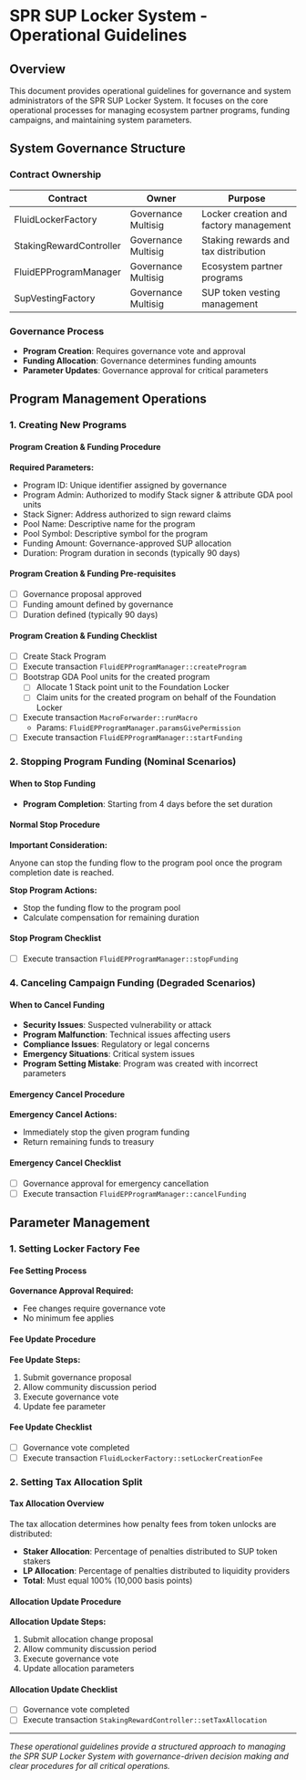 # SPR SUP Locker System - Operational Guidelines

## Overview

This document provides operational guidelines for governance and system administrators of the SPR SUP Locker System. It focuses on the core operational processes for managing ecosystem partner programs, funding campaigns, and maintaining system parameters.

## System Governance Structure

### Contract Ownership

| Contract                | Owner               | Purpose                                |
| ----------------------- | ------------------- | -------------------------------------- |
| FluidLockerFactory      | Governance Multisig | Locker creation and factory management |
| StakingRewardController | Governance Multisig | Staking rewards and tax distribution   |
| FluidEPProgramManager   | Governance Multisig | Ecosystem partner programs             |
| SupVestingFactory       | Governance Multisig | SUP token vesting management           |

### Governance Process

- **Program Creation**: Requires governance vote and approval
- **Funding Allocation**: Governance determines funding amounts
- **Parameter Updates**: Governance approval for critical parameters

## Program Management Operations

### 1. Creating New Programs

#### Program Creation & Funding Procedure

**Required Parameters:**

- Program ID: Unique identifier assigned by governance
- Program Admin: Authorized to modify Stack signer & attribute GDA pool units
- Stack Signer: Address authorized to sign reward claims
- Pool Name: Descriptive name for the program
- Pool Symbol: Descriptive symbol for the program
- Funding Amount: Governance-approved SUP allocation
- Duration: Program duration in seconds (typically 90 days)

#### Program Creation & Funding Pre-requisites

- [ ] Governance proposal approved
- [ ] Funding amount defined by governance
- [ ] Duration defined (typically 90 days)

#### Program Creation & Funding Checklist

- [ ] Create Stack Program
- [ ] Execute transaction `FluidEPProgramManager::createProgram`
- [ ] Bootstrap GDA Pool units for the created program
  - [ ] Allocate 1 Stack point unit to the Foundation Locker
  - [ ] Claim units for the created program on behalf of the Foundation Locker
- [ ] Execute transaction `MacroForwarder::runMacro`
  - Params: `FluidEPProgramManager.paramsGivePermission`
- [ ] Execute transaction `FluidEPProgramManager::startFunding`

### 2. Stopping Program Funding (Nominal Scenarios)

#### When to Stop Funding

- **Program Completion**: Starting from 4 days before the set duration

#### Normal Stop Procedure

**Important Consideration:**

Anyone can stop the funding flow to the program pool once the program completion date is reached.

**Stop Program Actions:**

- Stop the funding flow to the program pool
- Calculate compensation for remaining duration

#### Stop Program Checklist

- [ ] Execute transaction `FluidEPProgramManager::stopFunding`

### 4. Canceling Campaign Funding (Degraded Scenarios)

#### When to Cancel Funding

- **Security Issues**: Suspected vulnerability or attack
- **Program Malfunction**: Technical issues affecting users
- **Compliance Issues**: Regulatory or legal concerns
- **Emergency Situations**: Critical system issues
- **Program Setting Mistake**: Program was created with incorrect parameters

#### Emergency Cancel Procedure

**Emergency Cancel Actions:**

- Immediately stop the given program funding
- Return remaining funds to treasury

#### Emergency Cancel Checklist

- [ ] Governance approval for emergency cancellation
- [ ] Execute transaction `FluidEPProgramManager::cancelFunding`

## Parameter Management

### 1. Setting Locker Factory Fee

#### Fee Setting Process

**Governance Approval Required:**

- Fee changes require governance vote
- No minimum fee applies

#### Fee Update Procedure

**Fee Update Steps:**

1. Submit governance proposal
2. Allow community discussion period
3. Execute governance vote
4. Update fee parameter

#### Fee Update Checklist

- [ ] Governance vote completed
- [ ] Execute transaction `FluidLockerFactory::setLockerCreationFee`

### 2. Setting Tax Allocation Split

#### Tax Allocation Overview

The tax allocation determines how penalty fees from token unlocks are distributed:

- **Staker Allocation**: Percentage of penalties distributed to SUP token stakers
- **LP Allocation**: Percentage of penalties distributed to liquidity providers
- **Total**: Must equal 100% (10,000 basis points)

#### Allocation Update Procedure

**Allocation Update Steps:**

1. Submit allocation change proposal
2. Allow community discussion period
3. Execute governance vote
4. Update allocation parameters

#### Allocation Update Checklist

- [ ] Governance vote completed
- [ ] Execute transaction `StakingRewardController::setTaxAllocation`

---

_These operational guidelines provide a structured approach to managing the SPR SUP Locker System with governance-driven decision making and clear procedures for all critical operations._
